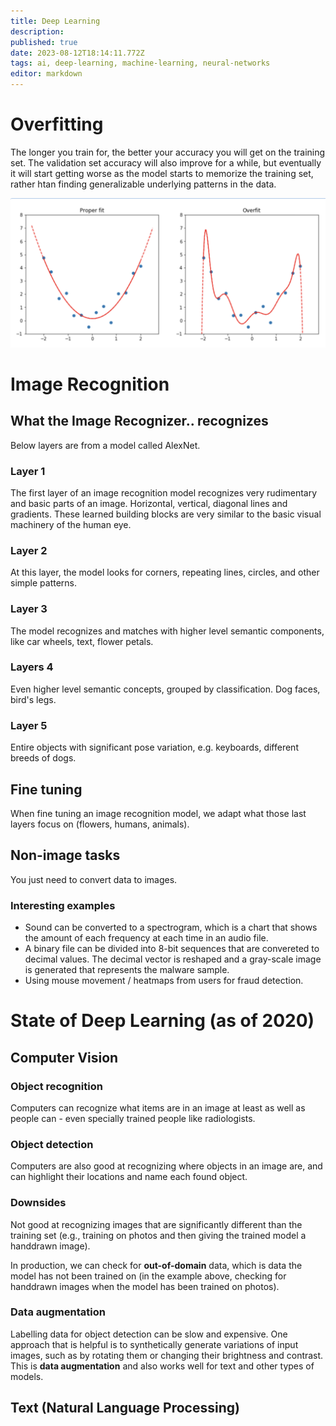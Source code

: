 ```yaml
---
title: Deep Learning
description: 
published: true
date: 2023-08-12T18:14:11.772Z
tags: ai, deep-learning, machine-learning, neural-networks
editor: markdown
---
```


# Overfitting
The longer you train for, the better your accuracy you will get on the training set. The validation set accuracy will also improve for a while, but eventually it will start getting worse as the model starts to memorize the training set, rather htan finding generalizable underlying patterns in the data.

![overfit.png](/overfit.png)

# Image Recognition
## What the Image Recognizer.. recognizes
Below layers are from a model called AlexNet.
### Layer 1
The first layer of an image recognition model recognizes very rudimentary and basic parts of an image. Horizontal, vertical, diagonal lines and gradients. These learned building blocks are very similar to the basic visual machinery of the human eye.
### Layer 2 
At this layer, the model looks for corners, repeating lines, circles, and other simple patterns.
### Layer 3
The model recognizes and matches with higher level semantic components, like car wheels, text, flower petals.
### Layers 4
Even higher level semantic concepts, grouped by classification. Dog faces, bird's legs. 
### Layer 5
Entire objects with significant pose variation, e.g. keyboards, different breeds of dogs. 


## Fine tuning
When fine tuning an image recognition model, we adapt what those last layers focus on (flowers, humans, animals).

## Non-image tasks
You just need to convert data to images. 

### Interesting examples
- Sound can be converted to a spectrogram, which is a chart that shows the amount of each frequency at each time in an audio file.
- A binary file can be divided into 8-bit sequences that are convereted to decimal values. The decimal vector is reshaped and a gray-scale image is generated that represents the malware sample.
- Using mouse movement / heatmaps from users for fraud detection. 

# State of Deep Learning (as of 2020)
## Computer Vision 
### Object recognition
Computers can recognize what items are in an image at least as well as people can - even specially trained people like radiologists. 

### Object detection
Computers are also good at recognizing where objects in an image are, and can highlight their locations and name each found object.

### Downsides
Not good at recognizing images that are significantly different than the training set (e.g., training on photos and then giving the trained model a handdrawn image).

In production, we can check for **out-of-domain** data, which is data the model has not been trained on (in the example above, checking for handdrawn images when the model has been trained on photos).

### Data augmentation
Labelling data for object detection can be slow and expensive. One approach that is helpful is to synthetically generate variations of input images, such as by rotating them or changing their brightness and contrast. This is **data augmentation** and also works well for text and other types of models.

## Text (Natural Language Processing)

